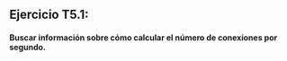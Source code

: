 ## Ejercicio T5.1:
#### Buscar información sobre cómo calcular el número de conexiones por segundo.
